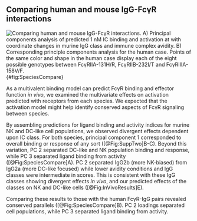 ## Comparing human and mouse IgG-FcγR interactions

![**Comparing human and mouse IgG-FcγR interactions.** A) Principal components analysis of predicted 1 nM IC binding and activation at with coordinate changes in murine IgG class and immune complex avidity. B) Corresponding principle components analysis for the human case. Points of the same color and shape in the human case display each of the eight possible genotypes between FcγRIIA-131H/R, FcγRIIB-232I/T and FcγRIIIA-158V/F.](./Figures/Figure5.svg){#fig:SpeciesCompare}

As a multivalent binding model can predict FcγR binding and effector function *in vivo*, we examined the multivariate effects on activation predicted with receptors from each species. We expected that the activation model might help identify conserved aspects of FcγR signaling between species.

By assembling predictions for ligand binding and activity indices for murine NK and DC-like cell populations, we observed divergent effects dependent upon IC class. For both species, principal component 1 corresponded to overall binding or response of any sort ([@Fig:SuppTwo]B-C). Beyond this variation, PC 2 separated DC-like and NK population binding and response, while PC 3 separated ligand binding from activity ([@Fig:SpeciesCompare]A). PC 2 separated IgG2b (more NK-biased) from IgG2a (more DC-like focused) while lower avidity conditions and IgG classes were intermediate in scores. This is consistent with these IgG classes showing divergent effects *in vivo*, and our predicted effects of the classes on NK and DC-like cells ([@Fig:InVivoResults]E).

Comparing these results to those with the human FcγR-IgG pairs revealed conserved parallels ([@Fig:SpeciesCompare]B). PC 2 loadings separated cell populations, while PC 3 separated ligand binding from activity. 

